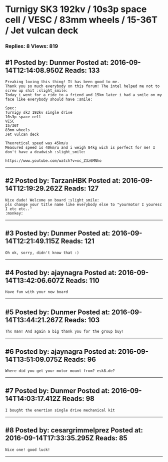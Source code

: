 # Turnigy SK3 192kv / 10s3p space cell / VESC / 83mm wheels / 15-36T / Jet vulcan deck

### Replies: 8 Views: 819

## \#1 Posted by: Dunmer Posted at: 2016-09-14T12:14:08.950Z Reads: 133

```
Freaking loving this thing! It has been good to me.
Thank you so much everybody on this forum! The intel helped me not to screw up shit :slight_smile:
Today i went for a ride to a friend and 15km later i had a smile on my face like everybody should have :smile:

Spec:
Turnigy sk3 192kv single drive
10s3p space cell
VESC
15/36T
83mm wheels
Jet vulcan deck

Theoretical speed was 45km/u
Measured speed is 40km/u and i weigh 84kg wich is perfect for me! I don't have a deadwish :slight_smile:

https://www.youtube.com/watch?v=xc_Z3z6MNho
```

---
## \#2 Posted by: TarzanHBK Posted at: 2016-09-14T12:19:29.262Z Reads: 127

```
Nice dude! Welcome on board :slight_smile:
pls change your title name like everybody else to "yourmotor I youresc I etc etc.."
:monkey:
```

---
## \#3 Posted by: Dunmer Posted at: 2016-09-14T12:21:49.115Z Reads: 121

```
Oh ok, sorry, didn't know that :)
```

---
## \#4 Posted by: ajaynagra Posted at: 2016-09-14T13:42:06.607Z Reads: 110

```
Have fun with your new board
```

---
## \#5 Posted by: Dunmer Posted at: 2016-09-14T13:44:21.267Z Reads: 103

```
Thx man! And again a big thank you for the group buy!
```

---
## \#6 Posted by: ajaynagra Posted at: 2016-09-14T13:51:09.075Z Reads: 96

```
Where did you get your motor mount from? esk8.de?
```

---
## \#7 Posted by: Dunmer Posted at: 2016-09-14T14:03:17.412Z Reads: 98

```
I bought the enertion single drive mechanical kit
```

---
## \#8 Posted by: cesargrimmelprez Posted at: 2016-09-14T17:33:35.295Z Reads: 85

```
Nice one! good luck!
```

---
